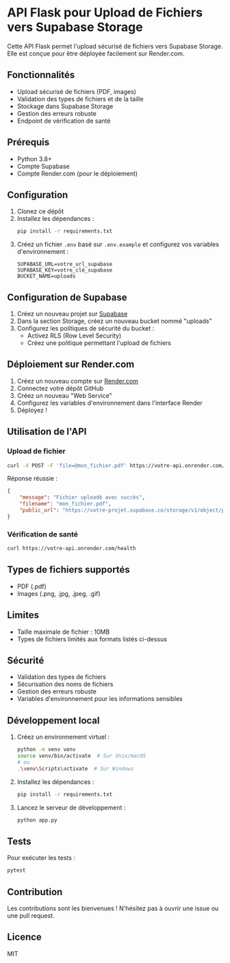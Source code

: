 # API Flask pour Upload de Fichiers vers Supabase Storage

Cette API Flask permet l'upload sécurisé de fichiers vers Supabase Storage. Elle est conçue pour être déployée facilement sur Render.com.

## Fonctionnalités

- Upload sécurisé de fichiers (PDF, images)
- Validation des types de fichiers et de la taille
- Stockage dans Supabase Storage
- Gestion des erreurs robuste
- Endpoint de vérification de santé

## Prérequis

- Python 3.8+
- Compte Supabase
- Compte Render.com (pour le déploiement)

## Configuration

1. Clonez ce dépôt
2. Installez les dépendances :
   ```bash
   pip install -r requirements.txt
   ```
3. Créez un fichier `.env` basé sur `.env.example` et configurez vos variables d'environnement :
   ```
   SUPABASE_URL=votre_url_supabase
   SUPABASE_KEY=votre_clé_supabase
   BUCKET_NAME=uploads
   ```

## Configuration de Supabase

1. Créez un nouveau projet sur [Supabase](https://supabase.com)
2. Dans la section Storage, créez un nouveau bucket nommé "uploads"
3. Configurez les politiques de sécurité du bucket :
   - Activez RLS (Row Level Security)
   - Créez une politique permettant l'upload de fichiers

## Déploiement sur Render.com

1. Créez un nouveau compte sur [Render.com](https://render.com)
2. Connectez votre dépôt GitHub
3. Créez un nouveau "Web Service"
4. Configurez les variables d'environnement dans l'interface Render
5. Déployez !

## Utilisation de l'API

### Upload de fichier

```bash
curl -X POST -F 'file=@mon_fichier.pdf' https://votre-api.onrender.com/upload
```

Réponse réussie :
```json
{
    "message": "Fichier uploadé avec succès",
    "filename": "mon_fichier.pdf",
    "public_url": "https://votre-projet.supabase.co/storage/v1/object/public/uploads/mon_fichier.pdf"
}
```

### Vérification de santé

```bash
curl https://votre-api.onrender.com/health
```

## Types de fichiers supportés

- PDF (.pdf)
- Images (.png, .jpg, .jpeg, .gif)

## Limites

- Taille maximale de fichier : 10MB
- Types de fichiers limités aux formats listés ci-dessus

## Sécurité

- Validation des types de fichiers
- Sécurisation des noms de fichiers
- Gestion des erreurs robuste
- Variables d'environnement pour les informations sensibles

## Développement local

1. Créez un environnement virtuel :
   ```bash
   python -m venv venv
   source venv/bin/activate  # Sur Unix/macOS
   # ou
   .\venv\Scripts\activate  # Sur Windows
   ```

2. Installez les dépendances :
   ```bash
   pip install -r requirements.txt
   ```

3. Lancez le serveur de développement :
   ```bash
   python app.py
   ```

## Tests

Pour exécuter les tests :
```bash
pytest
```

## Contribution

Les contributions sont les bienvenues ! N'hésitez pas à ouvrir une issue ou une pull request.

## Licence

MIT